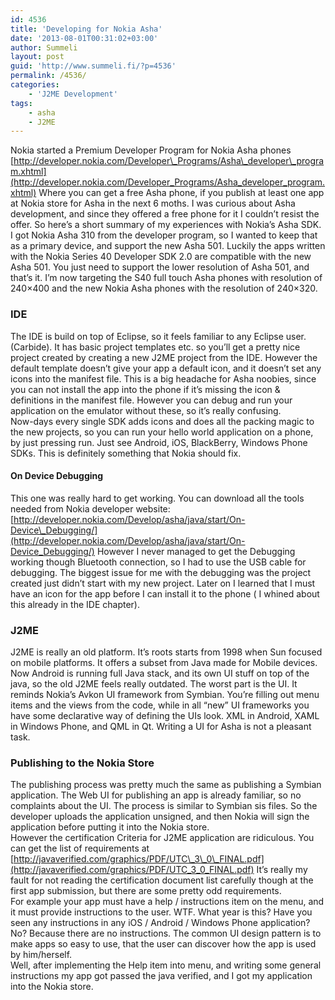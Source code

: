 ```yaml
---
id: 4536
title: 'Developing for Nokia Asha'
date: '2013-08-01T00:31:02+03:00'
author: Summeli
layout: post
guid: 'http://www.summeli.fi/?p=4536'
permalink: /4536/
categories:
    - 'J2ME Development'
tags:
    - asha
    - J2ME
---
```


Nokia started a Premium Developer Program for Nokia Asha phones [http://developer.nokia.com/Developer\_Programs/Asha\_developer\_program.xhtml](http://developer.nokia.com/Developer_Programs/Asha_developer_program.xhtml) Where you can get a free Asha phone, if you publish at least one app at Nokia store for Asha in the next 6 moths. I was curious about Asha development, and since they offered a free phone for it I couldn’t resist the offer. So here’s a short summary of my experiences with Nokia’s Asha SDK.  
I got Nokia Asha 310 from the developer program, so I wanted to keep that as a primary device, and support the new Asha 501. Luckily the apps written with the Nokia Series 40 Developer SDK 2.0 are compatible with the new Asha 501. You just need to support the lower resolution of Asha 501, and that’s it. I’m now targeting the S40 full touch Asha phones with resolution of 240×400 and the new Nokia Asha phones with the resolution of 240×320.

### IDE

The IDE is build on top of Eclipse, so it feels familiar to any Eclipse user. (Carbide). It has basic project templates etc. so you’ll get a pretty nice project created by creating a new J2ME project from the IDE. However the default template doesn’t give your app a default icon, and it doesn’t set any icons into the manifest file. This is a big headache for Asha noobies, since you can not install the app into the phone if it’s missing the icon &amp; definitions in the manifest file. However you can debug and run your application on the emulator without these, so it’s really confusing.  
Now-days every single SDK adds icons and does all the packing magic to the new projects, so you can run your hello world application on a phone, by just pressing run. Just see Android, iOS, BlackBerry, Windows Phone SDKs. This is definitely something that Nokia should fix.  

#### On Device Debugging    
This one was really hard to get working. You can download all the tools needed from Nokia developer website: [http://developer.nokia.com/Develop/asha/java/start/On-Device\_Debugging/](http://developer.nokia.com/Develop/asha/java/start/On-Device_Debugging/) However I never managed to get the Debugging working though Bluetooth connection, so I had to use the USB cable for debugging. The biggest issue for me with the debugging was the project created just didn’t start with my new project. Later on I learned that I must have an icon for the app before I can install it to the phone ( I whined about this already in the IDE chapter).

### J2ME

J2ME is really an old platform. It’s roots starts from 1998 when Sun focused on mobile platforms. It offers a subset from Java made for Mobile devices. Now Android is running full Java stack, and its own UI stuff on top of the java, so the old J2ME feels really outdated. The worst part is the UI. It reminds Nokia’s Avkon UI framework from Symbian. You’re filling out menu items and the views from the code, while in all “new” UI frameworks you have some declarative way of defining the UIs look. XML in Android, XAML in Windows Phone, and QML in Qt. Writing a UI for Asha is not a pleasant task.

### Publishing to the Nokia Store

The publishing process was pretty much the same as publishing a Symbian application. The Web UI for publishing an app is already familiar, so no complaints about the UI. The process is similar to Symbian sis files. So the developer uploads the application unsigned, and then Nokia will sign the application before putting it into the Nokia store.  
However the certification Criteria for J2ME application are ridiculous. You can get the list of requirements at [http://javaverified.com/graphics/PDF/UTC\_3\_0\_FINAL.pdf](http://javaverified.com/graphics/PDF/UTC_3_0_FINAL.pdf) It’s really my fault for not reading the certification document list carefully though at the first app submission, but there are some pretty odd requirements.  
For example your app must have a help / instructions item on the menu, and it must provide instructions to the user. WTF. What year is this? Have you seen any instructions in any iOS / Android / Windows Phone application? No? Because there are no instructions. The common UI design pattern is to make apps so easy to use, that the user can discover how the app is used by him/herself.  
Well, after implementing the Help item into menu, and writing some general instructions my app got passed the java verified, and I got my application into the Nokia store.